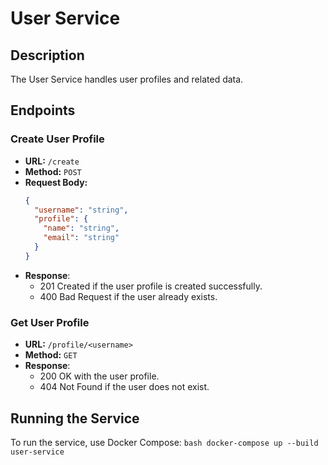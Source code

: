 # User Service

## Description
The User Service handles user profiles and related data.

## Endpoints

### Create User Profile
- **URL:** `/create`
- **Method:** `POST`
- **Request Body:**
  ```json
  {
    "username": "string",
    "profile": {
      "name": "string",
      "email": "string"
    }
  }

- **Response**:
    - 201 Created if the user profile is created successfully.
    - 400 Bad Request if the user already exists.

### Get User Profile
- **URL:** `/profile/<username>`
- **Method:** `GET`
- **Response**:
    - 200 OK with the user profile.
    - 404 Not Found if the user does not exist.

## Running the Service
To run the service, use Docker Compose:
```bash docker-compose up --build user-service```